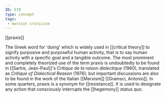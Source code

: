 ```yaml
---
ID: 579
type: concept
tags: 
 - marxist criticism
---
```


[[praxis]]

 The Greek word for
'doing' which is widely used in [[critical theory]] to signify purposive
and purposeful human activity, that is to say human activity with a
specific goal and a tangible outcome. The most prominent and completely
theorized use of the term praxis is undoubtedly to be found in
[[Sartre, Jean-Paul]]'s
*Critique de la raison dialectique* (1960), translated as *Critique of
Dialectical Reason* (1976); but important discussions are also to be
found in the work of the Italian
[[Marxism]] [[Gramsci, Antonio]]. In some quarters,
praxis is a synonym for
[[resistance]]. It is used to
designate any action that consciously interrupts the
[[hegemony]] status quo.
